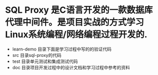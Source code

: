 # SQL Proxy 是C语言开发的一款数据库代理中间件。是项目实战的方式学习Linux系统编程/网络编程过程开发的.
- learn-demo 目录下面是学习过程中写的的验证代码
- src 目录sql-proxy的代码
- test 目录单元测试和集成测试代码
- doc 目录项目开发过程中的设计文档和学习过程中参考的资料
